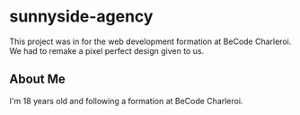 # sunnyside-agency

This project was in for the web development formation at BeCode Charleroi. We had to remake a pixel perfect design given to us.

## About Me 

I'm 18 years old and following a formation at BeCode Charleroi.
